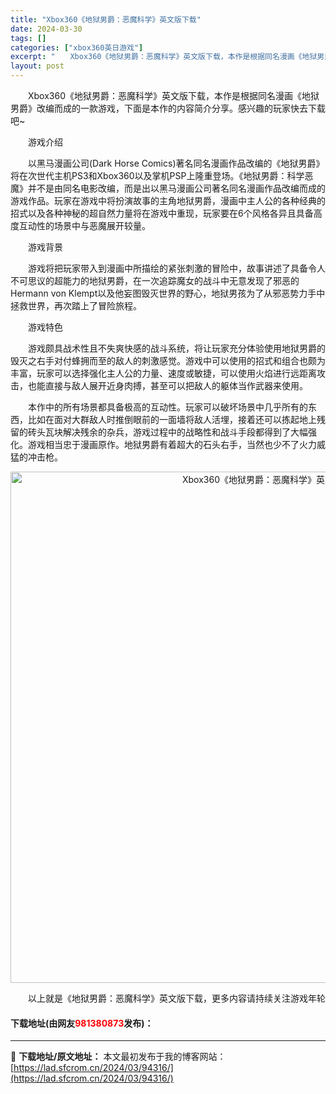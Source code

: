 ```yaml
---
title: "Xbox360《地狱男爵：恶魔科学》英文版下载"
date: 2024-03-30
tags: []
categories: ["xbox360英日游戏"]
excerpt: "　　Xbox360《地狱男爵：恶魔科学》英文版下载，本作是根据同名漫画《地狱男爵》改编而成的一款游戏，下面是本作的内容简介分享。感兴趣的玩家快去下载吧~ 　　游戏介绍 　　以黑马漫画公司(Dark Horse Comics)著名同名漫画作品改编的《地狱男爵》将在次世代主机PS3和Xbox360以及掌&hellip;"
layout: post
---
```


 <p>　　Xbox360《地狱男爵：恶魔科学》英文版下载，本作是根据同名漫画《地狱男爵》改编而成的一款游戏，下面是本作的内容简介分享。感兴趣的玩家快去下载吧~</p> <p>　　游戏介绍</p> <p>　　以黑马漫画公司(Dark Horse Comics)著名同名漫画作品改编的《地狱男爵》将在次世代主机PS3和Xbox360以及掌机PSP上隆重登场。《地狱男爵：科学恶魔》并不是由同名电影改编，而是出以黑马漫画公司著名同名漫画作品改编而成的游戏作品。玩家在游戏中将扮演故事的主角地狱男爵，漫画中主人公的各种经典的招式以及各种神秘的超自然力量将在游戏中重现，玩家要在6个风格各异且具备高度互动性的场景中与恶魔展开较量。</p> <p>　　游戏背景</p> <p>　　游戏将把玩家带入到漫画中所描绘的紧张刺激的冒险中，故事讲述了具备令人不可思议的超能力的地狱男爵，在一次追踪魔女的战斗中无意发现了邪恶的Hermann von Klempt以及他妄图毁灭世界的野心，地狱男孩为了从邪恶势力手中拯救世界，再次踏上了冒险旅程。</p> <p>　　游戏特色</p> <p>　　游戏颇具战术性且不失爽快感的战斗系统，将让玩家充分体验使用地狱男爵的毁灭之右手对付蜂拥而至的敌人的刺激感觉。游戏中可以使用的招式和组合也颇为丰富，玩家可以选择强化主人公的力量、速度或敏捷，可以使用火焰进行远距离攻击，也能直接与敌人展开近身肉搏，甚至可以把敌人的躯体当作武器来使用。</p> <p>　　本作中的所有场景都具备极高的互动性。玩家可以破坏场景中几乎所有的东西，比如在面对大群敌人时推倒眼前的一面墙将敌人活埋，接着还可以拣起地上残留的砖头瓦块解决残余的杂兵，游戏过程中的战略性和战斗手段都得到了大幅强化。游戏相当忠于漫画原作。地狱男爵有着超大的石头右手，当然也少不了火力威猛的冲击枪。</p> <p align="center"><img align="" border="0" src="https://lad.sfcrom.cn/wp-content/uploads/2024/03/20240330_6607d6340d3b9.jpg" width="818" alt="Xbox360《地狱男爵：恶魔科学》英文版下载" /></p> <p>　　以上就是《地狱男爵：恶魔科学》英文版下载，更多内容请持续关注游戏年轮</p> <p><h4>下载地址(由网友<font color="red">981380873</font>发布)：</h4></p> 

---
📖 **下载地址/原文地址：** 本文最初发布于我的博客网站：[https://lad.sfcrom.cn/2024/03/94316/](https://lad.sfcrom.cn/2024/03/94316/)
